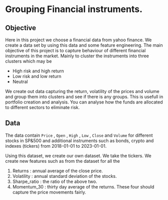 # Grouping Financial instruments.
## Objective
Here in this project we choose a financial data from yahoo finance. We create a data set by using
this data and some feature engineering.  The main objective of this project is to capture behaviour
of different financial instruments in the market. Mainly to cluster the instruments into three
clusters which may be

- High risk and high return
- Low risk and low return
- Neutral

We create out data capturing the return, volatility of the prices and volume and group them into
clusters and see if there is any groups.  This is usefull in portfolio creation and analysis. You
can analyse how the funds are allocated to different sectors to eliminate risk.

## Data
The data contain `Price` , `Open` , `High` , `Low` , `Close` and `Volume` for different stocks in
SP&500 and additional instruments such as bonds, crypto and indexes (tickers) from 2018-01-01 to
2023-01-01.

Using this dataset, we create our own dataset. We take the tickers. We create new features such as from the dataset for all the
1. Returns : annual average of the close price.
2. Volatility : annual standard deviation of the stocks.
3. Sharpe_ratio : the ratio of the above two.
4. Momentum_30 : thirty day average of the returns.
These four should capture the price movements fairly.
